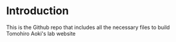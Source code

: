# Introduction

This is the Github repo that includes all the necessary files to build Tomohiro Aoki's lab website



